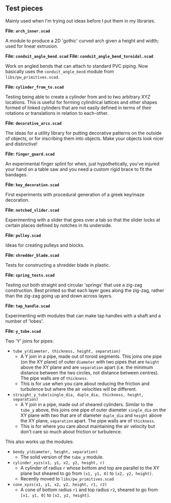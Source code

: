 Test pieces
-----------

Mainly used when I'm trying out ideas before I put them in my libraries.

**File: `arch_inner.scad`**

A module to produce a 2D 'gothic' curved arch given a height and width; used
for linear extrusion.

**File: `conduit_angle_bend.scad`**
**File: `conduit_angle_bend_toroidal.scad`**

Work on angled bends that can attach to standard PVC piping.  Now basically
uses the `conduit_angle_bend` module from `libs/pw_primitives.scad`.

**File: `cylinder_from_to.scad`**

Testing being able to create a cylinder from and to two arbitrary XYZ
locations.  This is useful for forming cylindrical lattices and other
shapes formed of linked cylinders that are not easily defined in terms
of their rotations or translations in relation to each-other.

**File: `decorative_arcs.scad`**

The ideas for a utility library for putting decorative patterns on the outside
of objects, or for inscribing them into objects.  Make your objects look
nicer and distinctive!

**File: `finger_guard.scad`**

An experimental finger splint for when, just hypothetically, you've injured
your hand on a table saw and you need a custom rigid brace to fit the
bandages.

**File: `key_decoration.scad`**

First experiments with procedural generation of a greek key/maze decoration.

**File: `notched_slider.scad`**

Experimenting with a slider that goes over a tab so that the slider locks at
certain places defined by notches in its underside.

**File: `pulley.scad`**

Ideas for creating pulleys and blocks.

**File: `shredder_blade.scad`**

Tests for constructing a shredder blade in plastic.

**File: `spring_tests.scad`**

Testing out both straight and circular 'springs' that use a zig-zag
construction.  Best printed so that each layer goes along the zig-zag, rather
than the zig-zag going up and down across layers.

**File: `tap_handle.scad`**

Experimenting with modules that can make tap handles with a shaft and a
number of 'lobes'.

**File: `y_tube.scad`**

Two 'Y' joins for pipes:

- `tube_y(diameter, thickness, height, separation)`
  - A Y join in a pipe, made out of toroid segments.  This joins one pipe
    (on the XY plane) of outer `diameter` with two pipes that are `height`
    above the XY plane and are `separation` apart (i.e. the minimum distance
    between the two circles, not distance between centres).  The pipe walls
    are of `thickness`.
  - This is for use when you care about reducing the friction and turbulence
    but where the air velocities will be different.
- `straight_y_tube(single_dia, duple_dia, thickness, height, separation)`
  - A Y join in a pipe, made out of sheared cylinders.  Similar to the
    `tube_y` above, this joins one pipe of outer diameter `single_dia` on the
    XY plane with two that are of diameter `duple_dia` and `height` above the
    XY plane, `separation` apart.  The pipe walls are of `thickness`.
  - This is for where you care about maintaining the air velocity but don't
    care so much about friction or turbulence.

This also works up the modules:

- `bendy_y(diameter, height, separation)`
  - The solid version of the `tube_y` module.
- `cylinder_xyzs(x1, y1, x2, y2, height, r)`
  - A cylinder of radius `r` whose bottom and top are parallel to the XY
    plane but sheared to go from `[x1, y1, 0]` to `[x2, y2, height]`.
  - Recently moved to `libs/pw_primitives.scad`
- `cone_xyzs(x1, y1, x2, y2, height, r1, r2)`
  - A cone of bottom radius `r1` and top radius `r2`, sheared to go from
    `[x1, y1, 0]` to `[x2, y2, height]`.

